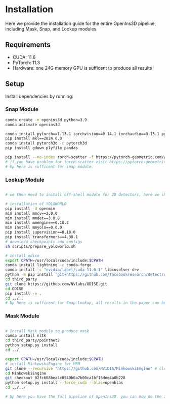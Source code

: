 
# Installation


Here we provide the installation guide for the entire OpenIns3D pipeline, including Mask, Snap, and Lookup modules.

## Requirements

- CUDA: 11.6
- PyTorch: 11.3
- Hardware: one 24G memory GPU is sufficent to produce all results

## Setup 

Install dependencies by running:

### Snap Module
```bash
conda create -n openins3d python=3.9
conda activate openins3d

conda install pytorch==1.13.1 torchvision==0.14.1 torchaudio==0.13.1 pytorch-cuda=11.6 -c pytorch -c nvidia
pip install mkl==2024.0.0
conda install pytorch3d -c pytorch3d
pip install gdown plyfile pandas

pip install --no-index torch-scatter -f https://pytorch-geometric.com/whl/torch-1.13.1%2Bcu116.html 
# if you have problem for torch-scatter visit https://pytorch-geometric.com/whl/ and choose a version that fit your current torch and cuda version.
# Up here is sufficent for snap module.

```
### Lookup Module

```bash

# we then need to install off-shell module for 2D detectors, here we choose two methods, ODISE and Yoloworld.

# installation of YOLOWORLD
pip install -U openmim 
mim install mmcv==2.0.0
mim install mmdet==3.0.0
mim install mmengine==0.10.3
mim install mmyolo==0.6.0 
pip install supervision==0.18.0
pip install transformers==4.38.1
# download checkpoints and configs
sh scripts/prepare_yoloworld.sh 

# install odise
export CPATH=/usr/local/cuda/include:$CPATH
conda install lightning -c conda-forge
conda install -c "nvidia/label/cuda-11.6.1" libcusolver-dev
python -m pip install 'git+https://github.com/facebookresearch/detectron2.git'
cd third_party
git clone https://github.com/NVlabs/ODISE.git
cd ODISE
pip install -e .
cd ../..
# Up here is sufficent for Snap-Lookup, all results in the paper can be reproduced with this installation
```

### Mask Module

```bash

# Install Mask module to produce mask
conda install nltk
cd third_party/pointnet2
python setup.py install
cd ../

export CPATH=/usr/local/cuda/include:$CPATH
# install MinkowskiEngine for MPM
git clone --recursive "https://github.com/NVIDIA/MinkowskiEngine" # clone the repo to third_party
cd MinkowskiEngine
git checkout 02fc608bea4c0549b0a7b00ca1bf15dee4a0b228
python setup.py install --force_cuda --blas=openblas
cd ../../

# Up here you have the full pipeline of OpenIns3D. you can now do the zero-shot inference on your own data
```
